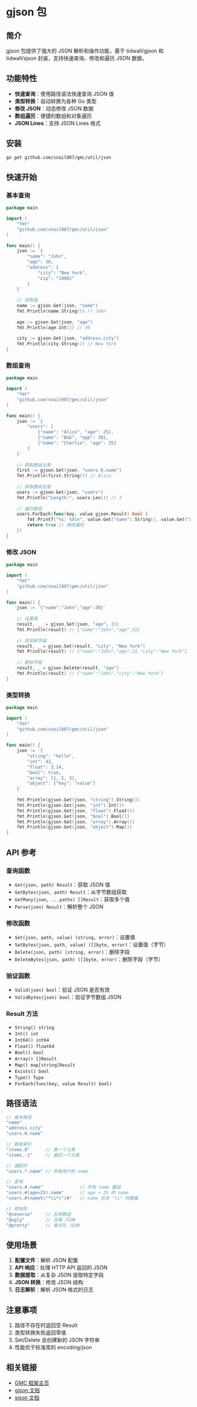 # gjson 包

## 简介

gjson 包提供了强大的 JSON 解析和操作功能，基于 tidwall/gjson 和 tidwall/sjson 封装，支持快速查询、修改和遍历 JSON 数据。

## 功能特性

- **快速查询**：使用路径语法快速查询 JSON 值
- **类型转换**：自动转换为各种 Go 类型
- **修改 JSON**：动态修改 JSON 数据
- **数组遍历**：便捷的数组和对象遍历
- **JSON Lines**：支持 JSON Lines 格式

## 安装

```bash
go get github.com/snail007/gmc/util/json
```

## 快速开始

### 基本查询

```go
package main

import (
    "fmt"
    "github.com/snail007/gmc/util/json"
)

func main() {
    json := `{
        "name": "John",
        "age": 30,
        "address": {
            "city": "New York",
            "zip": "10001"
        }
    }`
    
    // 获取值
    name := gjson.Get(json, "name")
    fmt.Println(name.String()) // John
    
    age := gjson.Get(json, "age")
    fmt.Println(age.Int()) // 30
    
    city := gjson.Get(json, "address.city")
    fmt.Println(city.String()) // New York
}
```

### 数组查询

```go
package main

import (
    "fmt"
    "github.com/snail007/gmc/util/json"
)

func main() {
    json := `{
        "users": [
            {"name": "Alice", "age": 25},
            {"name": "Bob", "age": 30},
            {"name": "Charlie", "age": 35}
        ]
    }`
    
    // 获取数组元素
    first := gjson.Get(json, "users.0.name")
    fmt.Println(first.String()) // Alice
    
    // 获取数组长度
    users := gjson.Get(json, "users")
    fmt.Println("Length:", users.Len()) // 3
    
    // 遍历数组
    users.ForEach(func(key, value gjson.Result) bool {
        fmt.Printf("%s: %d\n", value.Get("name").String(), value.Get("age").Int())
        return true // 继续遍历
    })
}
```

### 修改 JSON

```go
package main

import (
    "fmt"
    "github.com/snail007/gmc/util/json"
)

func main() {
    json := `{"name":"John","age":30}`
    
    // 设置值
    result, _ := gjson.Set(json, "age", 31)
    fmt.Println(result) // {"name":"John","age":31}
    
    // 添加新字段
    result, _ = gjson.Set(result, "city", "New York")
    fmt.Println(result) // {"name":"John","age":31,"city":"New York"}
    
    // 删除字段
    result, _ = gjson.Delete(result, "age")
    fmt.Println(result) // {"name":"John","city":"New York"}
}
```

### 类型转换

```go
package main

import (
    "fmt"
    "github.com/snail007/gmc/util/json"
)

func main() {
    json := `{
        "string": "hello",
        "int": 42,
        "float": 3.14,
        "bool": true,
        "array": [1, 2, 3],
        "object": {"key": "value"}
    }`
    
    fmt.Println(gjson.Get(json, "string").String())
    fmt.Println(gjson.Get(json, "int").Int())
    fmt.Println(gjson.Get(json, "float").Float())
    fmt.Println(gjson.Get(json, "bool").Bool())
    fmt.Println(gjson.Get(json, "array").Array())
    fmt.Println(gjson.Get(json, "object").Map())
}
```

## API 参考

### 查询函数

- `Get(json, path) Result`：获取 JSON 值
- `GetBytes(json, path) Result`：从字节数组获取
- `GetMany(json, ...paths) []Result`：获取多个值
- `Parse(json) Result`：解析整个 JSON

### 修改函数

- `Set(json, path, value) (string, error)`：设置值
- `SetBytes(json, path, value) ([]byte, error)`：设置值（字节）
- `Delete(json, path) (string, error)`：删除字段
- `DeleteBytes(json, path) ([]byte, error)`：删除字段（字节）

### 验证函数

- `Valid(json) bool`：验证 JSON 是否有效
- `ValidBytes(json) bool`：验证字节数组 JSON

### Result 方法

- `String() string`
- `Int() int`
- `Int64() int64`
- `Float() float64`
- `Bool() bool`
- `Array() []Result`
- `Map() map[string]Result`
- `Exists() bool`
- `Type() Type`
- `ForEach(func(key, value Result) bool)`

## 路径语法

```go
// 基本路径
"name"
"address.city"
"users.0.name"

// 数组索引
"items.0"      // 第一个元素
"items.-1"     // 最后一个元素

// 通配符
"users.*.name" // 所有用户的 name

// 查询
"users.#.name"              // 所有 name 数组
"users.#(age>25).name"      // age > 25 的 name
"users.#(name%\"*li*\")#"   // name 包含 "li" 的数量

// 修饰符
"@reverse"     // 反转数组
"@ugly"        // 压缩 JSON
"@pretty"      // 格式化 JSON
```

## 使用场景

1. **配置文件**：解析 JSON 配置
2. **API 响应**：处理 HTTP API 返回的 JSON
3. **数据提取**：从复杂 JSON 提取特定字段
4. **JSON 转换**：修改 JSON 结构
5. **日志解析**：解析 JSON 格式的日志

## 注意事项

1. 路径不存在时返回空 Result
2. 类型转换失败返回零值
3. Set/Delete 会创建新的 JSON 字符串
4. 性能优于标准库的 encoding/json

## 相关链接

- [GMC 框架主页](https://github.com/snail007/gmc)
- [gjson 文档](https://github.com/tidwall/gjson)
- [sjson 文档](https://github.com/tidwall/sjson)
